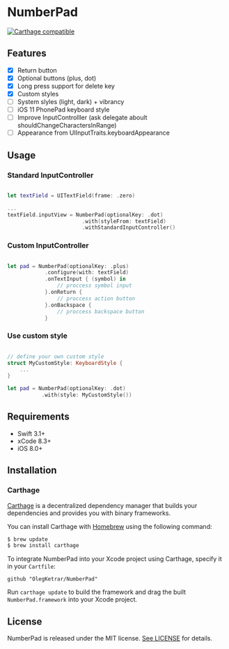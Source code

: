 # NumberPad

[![Carthage compatible](https://img.shields.io/badge/Carthage-compatible-4BC51D.svg?style=flat)](https://github.com/Carthage/Carthage)

## Features
- [x] Return button
- [x] Optional buttons (plus, dot)
- [x] Long press support for delete key
- [x] Custom styles
- [ ] System slyles (light, dark) + vibrancy
- [ ] iOS 11 PhonePad keyboard style
- [ ] Improve InputControlller (ask delegate aboult shouldChangeCharactersInRange)
- [ ] Appearance from UIInputTraits.keyboardAppearance

## Usage

### Standard InputController

```swift

let textField = UITextField(frame: .zero)

...
textField.inputView = NumberPad(optionalKey: .dot)
                        .with(styleFrom: textField)
                        .withStandardInputController()

```

### Custom InputController

```swift

let pad = NumberPad(optionalKey: .plus)
            .configure(with: textField)
            .onTextInput { (symbol) in
                // proccess symbol input
            }.onReturn {
                // proccess action button
            }.onBackspace {
                // proccess backspace button
            }
```

### Use custom style

```swift

// define your own custom style
struct MyCustomStyle: KeyboardStyle {
    ...
}

let pad = NumberPad(optionalKey: .dot)
           .with(style: MyCustomStyle())
```

## Requirements

- Swift 3.1+
- xCode 8.3+
- iOS 8.0+

## Installation

### Carthage

[Carthage](https://github.com/Carthage/Carthage) is a decentralized dependency manager that builds your dependencies and provides you with binary frameworks.

You can install Carthage with [Homebrew](http://brew.sh/) using the following command:

```bash
$ brew update
$ brew install carthage
```
To integrate NumberPad into your Xcode project using Carthage, specify it in your `Cartfile`:

```ogdl
github "OlegKetrar/NumberPad"
```
Run `carthage update` to build the framework and drag the built `NumberPad.framework` into your Xcode project.

## License

NumberPad is released under the MIT license. [See LICENSE](LICENSE.md) for details.
